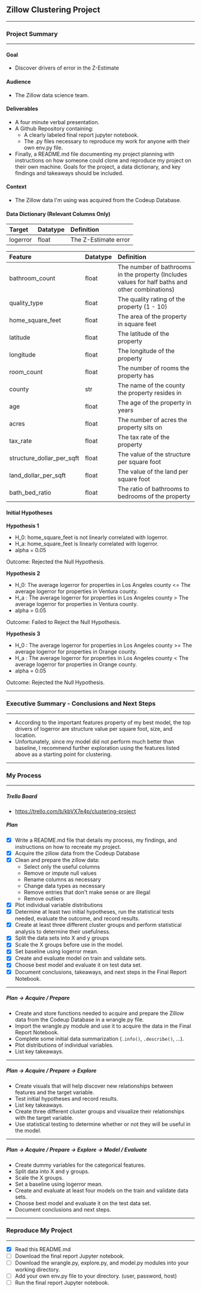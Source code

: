 ## Zillow Clustering Project
***

### Project Summary
***

#### Goal
* Discover drivers of error in the Z-Estimate

#### Audience
* The Zillow data science team.

#### Deliverables
* A four minute verbal presentation.
* A Github Repository containing:
    - A clearly labeled final report jupyter notebook.
    - The .py files necessary to reproduce my work for anyone with their own env.py file.
* Finally, a README.md file documenting my project planning with instructions on how someone could clone and reproduce my project on their own machine. Goals for the project, a data dictionary, and key findings and takeaways should be included.

#### Context
* The Zillow data I'm using was acquired from the Codeup Database.

#### Data Dictionary (Relevant Columns Only)
| Target | Datatype | Definition |
|:-------|:---------|:------------|
| logerror | float | The Z-Estimate error |

| Feature | Datatype | Definition |
|:--------|:---------|:------------|
| bathroom_count | float | The number of bathrooms in the property (Includes values for half baths and other combinations) |
| quality_type | float | The quality rating of the property (1 - 10) |
| home_square_feet | float | The area of the property in square feet |
| latitude | float | The latitude of the property |
| longitude | float | The longitude of the property |
| room_count | float | The number of rooms the property has |
| county | str | The name of the county the property resides in |
| age | float | The age of the property in years |
| acres | float | The number of acres the property sits on |
| tax_rate | float | The tax rate of the property |
| structure_dollar_per_sqft | float | The value of the structure per square foot |
| land_dollar_per_sqft | float | The value of the land per square foot |
| bath_bed_ratio | float | The ratio of bathrooms to bedrooms of the property |

#### Initial Hypotheses

__Hypothesis 1__
* H_0: home_square_feet is not linearly correlated with logerror.  
* H_a: home_square_feet is linearly correlated with logerror.  
* alpha = 0.05

Outcome: Rejected the Null Hypothesis.

__Hypothesis 2__
* H_0: The average logerror for properties in Los Angeles county <= The average logerror for properties in Ventura county.
* H_a : The average logerror for properties in Los Angeles county > The average logerror for properties in Ventura county.
* alpha = 0.05

Outcome: Failed to Reject the Null Hypothesis.

__Hypothesis 3__
* H_0 : The average logerror for properties in Los Angeles county >= The average logerror for properties in Orange county.
* H_a : The average logerror for properties in Los Angeles county < The average logerror for properties in Orange county.
* alpha = 0.05

Outcome: Rejected the Null Hypothesis.

***

### Executive Summary - Conclusions and Next Steps
***

* According to the important features property of my best model, the top drivers of logerror are structure value per square foot, size, and location.
* Unfortunately, since my model did not perform much better than baseline, I recommend further exploration using the features listed above as a starting point for clustering.

***

### My Process
***

##### Trello Board
 - https://trello.com/b/kbVX7e4p/clustering-project


##### Plan
- [x] Write a README.md file that details my process, my findings, and instructions on how to recreate my project.
- [x] Acquire the zillow data from the Codeup Database
- [x] Clean and prepare the zillow data:
    * Select only the useful columns
    * Remove or impute null values
    * Rename columns as necessary
    * Change data types as necessary
    * Remove entries that don't make sense or are illegal
    * Remove outliers
- [x] Plot individual variable distributions
- [x] Determine at least two initial hypotheses, run the statistical tests needed, evaluate the outcome, and record results.
- [x] Create at least three different cluster groups and perform statistical analysis to determine their usefulness.
- [x] Split the data sets into X and y groups 
- [x] Scale the X groups before use in the model.
- [x] Set baseline using logerror mean.
- [x] Create and evaluate model on train and validate sets.
- [x] Choose best model and evaluate it on test data set.
- [x] Document conclusions, takeaways, and next steps in the Final Report Notebook.

___

##### Plan -> Acquire / Prepare
* Create and store functions needed to acquire and prepare the Zillow data from the Codeup Database in a wrangle.py file.
* Import the wrangle.py module and use it to acquire the data in the Final Report Notebook.
* Complete some initial data summarization (`.info()`, `.describe()`, ...).
* Plot distributions of individual variables.
* List key takeaways.

___

##### Plan -> Acquire / Prepare -> Explore
* Create visuals that will help discover new relationships between features and the target variable.
* Test initial hypotheses and record results.
* List key takeaways.
* Create three different cluster groups and visualize their relationships with the target variable.
* Use statistical testing to determine whether or not they will be useful in the model.

___

##### Plan -> Acquire / Prepare -> Explore -> Model / Evaluate
* Create dummy variables for the categorical features.
* Split data into X and y groups.
* Scale the X groups.
* Set a baseline using logerror mean.
* Create and evaluate at least four models on the train and validate data sets.
* Choose best model and evaluate it on the test data set.
* Document conclusions and next steps.

***

### Reproduce My Project

***

- [x] Read this README.md
- [ ] Download the final report Jupyter notebook.
- [ ] Download the wrangle.py, explore.py, and model.py modules into your working directory.
- [ ] Add your own env.py file to your directory. (user, password, host)
- [ ] Run the final report Jupyter notebook.